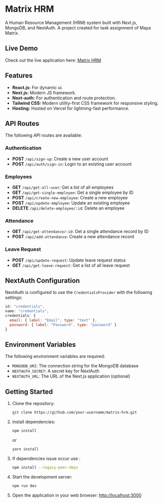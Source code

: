 # Matrix HRM
A Human Resource Management (HRM) system built with Next.js, MongoDB, and NextAuth.
A project created for task assignment of Maya Matrix.

## Live Demo
Check out the live application here: [Matrix HRM](https://hrm-task.vercel.app/)
## Features

*   **React.js:** For dynamic ui.
*   **Next.js:** Modern JS framework.
*   **Next-auth:** For authentication and route protection.
*   **Tailwind CSS:** Modern utility-first CSS framework for responsive styling.
*   **Hosting:** Hosted on Vercel for lightning-fast performance.

## API Routes
The following API routes are available:

### Authentication
- **POST** `/api/sign-up`: Create a new user account
- **POST** `/api/auth/sign-in`: Login to an existing user account

### Employees
- **GET** `/api/get-all-user`: Get a list of all employees
- **GET** `/api/get-single-employee`: Get a single employee by ID
- **POST** `/api/create-new-employee`: Create a new employee
- **POST** `/api/update-employee`: Update an existing employee
- **DELETE** `/api/delete-employee/:id`: Delete an employee

### Attendance
- **GET** `/api/get-attendance/:id`: Get a single attendance record by ID
- **POST** `/api/add-attendance`: Create a new attendance record

### Leave Request
- **POST** `/api/update-request`: Update leave request status
- **GET** `/api/get-leave-request`: Get a list of all leave request

## NextAuth Configuration
NextAuth is configured to use the `CredentialsProvider` with the following settings:

```javascript
id: "credentials",
name: "credentials",
credentials: {
  email: { label: "Email", type: "text" },
  password: { label: "Password", type: "password" }
}
```

## Environment Variables
The following environment variables are required:

- `MONGODB_URI`: The connection string for the MongoDB database
- `NEXTAUTH_SECRET`: A secret key for NextAuth
- `NEXTAUTH_URL`: The URL of the Next.js application (optional)

## Getting Started

1. Clone the repository:
   ```sh
   git clone https://github.com/your-username/matrix-hrm.git
   ```
2. Install dependencies:
   ```sh
   npm install
   ```
   or
   ```sh
   yarn install
   ```
3. If dependencies issue occur use :
   ```sh
   npm install --legacy-peer-deps
   ```
   
4. Start the development server:
   ```sh
   npm run dev
   ```
4. Open the application in your web browser: [http://localhost:3000](http://localhost:3000)

